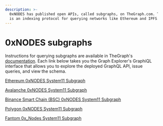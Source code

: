 ```yaml
---
description: >-
  0xNODES has published open APIs, called subgraphs, on TheGraph.com. TheGraph
  is an indexing protocol for querying networks like Ethereum and IPFS.
---
```


# 0xNODES subgraphs

Instructions for querying subgraphs are available in TheGraph's [documentation](https://thegraph.com/docs/en/developer/query-the-graph/). Each link below takes you the Graph Explorer's GraphiQL interface that allows you to explore the deployed GraphQL API, issue queries, and view the schema.&#x20;

[Ethereum 0xNODES System11 Subgraph](https://thegraph.com/hosted-service/subgraph/0xnodes/system11)

[Avalanche 0xNODES System11 Subgraph](https://thegraph.com/hosted-service/subgraph/0xnodes/system11-avalanche)

[Binance Smart Chain (BSC) 0xNODES System11 ](https://thegraph.com/hosted-service/subgraph/0xnodes/system11-avalanche)[Subgraph](https://thegraph.com/hosted-service/subgraph/0xnodes/system11-bsc)

[Polygon 0xNODES System11 Subgraph](https://thegraph.com/hosted-service/subgraph/0xnodes/system11-avalanche)&#x20;

[Fantom 0x\_Nodes System11 Subgraph](https://thegraph.com/hosted-service/subgraph/0xnodes/system11-fantom)


